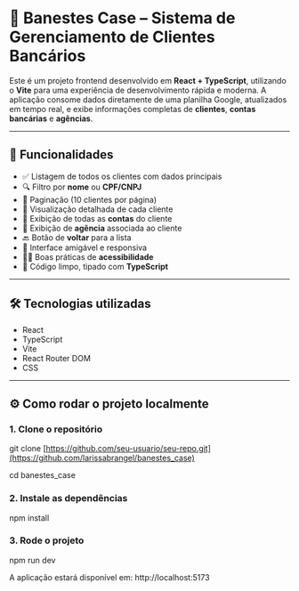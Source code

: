 # 💼 Banestes Case – Sistema de Gerenciamento de Clientes Bancários

Este é um projeto frontend desenvolvido em **React + TypeScript**, utilizando o **Vite** para uma experiência de desenvolvimento rápida e moderna. A aplicação consome dados diretamente de uma planilha Google, atualizados em tempo real, e exibe informações completas de **clientes**, **contas bancárias** e **agências**.

---

## 🔧 Funcionalidades

- ✅ Listagem de todos os clientes com dados principais
- 🔍 Filtro por **nome** ou **CPF/CNPJ**
- 📄 Paginação (10 clientes por página)
- 👤 Visualização detalhada de cada cliente
- 🏦 Exibição de todas as **contas** do cliente
- 🏢 Exibição de **agência** associada ao cliente
- 🔙 Botão de **voltar** para a lista
- 🎨 Interface amigável e responsiva
- 🧑‍🦯 Boas práticas de **acessibilidade**
- 🚀 Código limpo, tipado com **TypeScript**

---

## 🛠️ Tecnologias utilizadas

- React
- TypeScript
- Vite
- React Router DOM
- CSS

---

## ⚙️ Como rodar o projeto localmente

### 1. Clone o repositório

git clone [https://github.com/seu-usuario/seu-repo.git](https://github.com/larissabrangel/banestes_case)

cd banestes_case

### 2. Instale as dependências

npm install

### 3. Rode o projeto

npm run dev

A aplicação estará disponível em: http://localhost:5173
